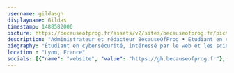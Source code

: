 ```yaml
---
username: gildasgh
displayname: Gildas
timestamp: 1488582000
picture: https://becauseofprog.fr/assets/v2/sites/becauseofprog.fr/pictures/gildasgh.jpg
description: "Administrateur et rédacteur BecauseOfProg • Etudiant en cybersécurité"
biography: "Étudiant en cybersécurité, intéressé par le web et les sciences des données • Climat, Escalade 🧗 • Membre de Hack2G2"
location : "Lyon, France"
socials: [{"name": "website", "value": "https://gh.becauseofprog.fr"}, {"name": "twitter", "value": "Gildas_FR"}, {"name": "github", "value": "gildas-gh"}, {"name": "mastodon", "value": "Gildas_GH@mastodon.xyz"}]
---
```

